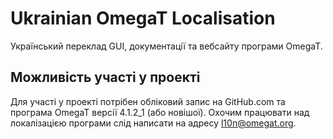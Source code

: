 # Ukrainian OmegaT Localisation
Український переклад GUI, документації та вебсайту програми OmegaT.

Можливість участі у проекті
--
Для участі у проекті потрібен обліковий запис на GitHub.com та програма OmegaT версії 4.1.2_1 (або новішої).
Охочим працювати над локалізацією програми слід написати на адресу [l10n@omegat.org](mailto:l10n@omegat.org).
